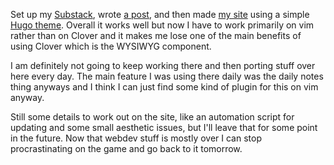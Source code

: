 <!--
title: 20201226
-->

Set up my [Substack](https://a327ex.substack.com/), wrote [a post](https://a327ex.substack.com/p/borders-vs-no-borders), 
and then made [my site](https://a327ex.github.io/) using a simple [Hugo theme](https://github.com/zwbetz-gh/cupper-hugo-theme).
Overall it works well but now I have to work primarily on vim rather than on Clover and it makes me lose one of the main benefits of using Clover which is the WYSIWYG component.

I am definitely not going to keep working there and then porting stuff over here every day. 
The main feature I was using there daily was the daily notes thing anyways and I think I can just find some kind of plugin for this on vim anyway.

Still some details to work out on the site, like an automation script for updating and some small aesthetic issues, 
but I'll leave that for some point in the future. Now that webdev stuff is mostly over I can stop procrastinating on the game and go back to it tomorrow.
